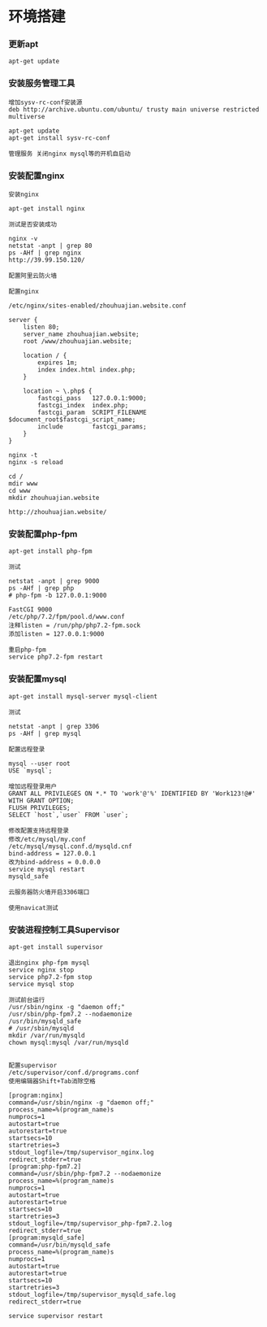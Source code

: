 # 环境搭建

### 更新apt

    apt-get update

### 安装服务管理工具

    增加sysv-rc-conf安装源
    deb http://archive.ubuntu.com/ubuntu/ trusty main universe restricted multiverse
    
    apt-get update
    apt-get install sysv-rc-conf
    
    管理服务 关闭nginx mysql等的开机自启动
    
### 安装配置nginx

    安装nginx

    apt-get install nginx
    
    测试是否安装成功
    
    nginx -v
    netstat -anpt | grep 80
    ps -AHf | grep nginx 
    http://39.99.150.120/
    
    配置阿里云防火墙
    
    配置nginx
    
    /etc/nginx/sites-enabled/zhouhuajian.website.conf
    
    server {
        listen 80;
        server_name zhouhuajian.website;
        root /www/zhouhuajian.website;

        location / {
            expires 1m;
            index index.html index.php;
        }

        location ~ \.php$ {
            fastcgi_pass   127.0.0.1:9000;
            fastcgi_index  index.php;
            fastcgi_param  SCRIPT_FILENAME  $document_root$fastcgi_script_name;
            include        fastcgi_params;
        }
    }
    
    nginx -t 
    nginx -s reload
    
    cd / 
    mdir www 
    cd www 
    mkdir zhouhuajian.website
    
    http://zhouhuajian.website/

### 安装配置php-fpm

    apt-get install php-fpm
    
    测试
    
    netstat -anpt | grep 9000
    ps -AHf | grep php
    # php-fpm -b 127.0.0.1:9000
    
    FastCGI 9000
    /etc/php/7.2/fpm/pool.d/www.conf
    注释listen = /run/php/php7.2-fpm.sock
    添加listen = 127.0.0.1:9000
    
    重启php-fpm
    service php7.2-fpm restart
    
### 安装配置mysql 

    apt-get install mysql-server mysql-client
    
    测试
    
    netstat -anpt | grep 3306
    ps -AHf | grep mysql
    
    配置远程登录
    
    mysql --user root
    USE `mysql`;
    
    增加远程登录用户
    GRANT ALL PRIVILEGES ON *.* TO 'work'@'%' IDENTIFIED BY 'Work123!@#' WITH GRANT OPTION;
    FLUSH PRIVILEGES;
    SELECT `host`,`user` FROM `user`;
    
    修改配置支持远程登录
    修改/etc/mysql/my.conf
    /etc/mysql/mysql.conf.d/mysqld.cnf
    bind-address = 127.0.0.1
    改为bind-address = 0.0.0.0
    service mysql restart
    mysqld_safe 
    
    云服务器防火墙开启3306端口
   
    使用navicat测试
    
### 安装进程控制工具Supervisor

    apt-get install supervisor
    
    退出nginx php-fpm mysql 
    service nginx stop
    service php7.2-fpm stop
    service mysql stop
    
    测试前台运行
    /usr/sbin/nginx -g "daemon off;"
    /usr/sbin/php-fpm7.2 --nodaemonize
    /usr/bin/mysqld_safe
    # /usr/sbin/mysqld
    mkdir /var/run/mysqld
    chown mysql:mysql /var/run/mysqld
    
    
    配置supervisor
    /etc/supervisor/conf.d/programs.conf
    使用编辑器Shift+Tab消除空格
    
    [program:nginx]
    command=/usr/sbin/nginx -g "daemon off;"
    process_name=%(program_name)s
    numprocs=1
    autostart=true
    autorestart=true
    startsecs=10
    startretries=3
    stdout_logfile=/tmp/supervisor_nginx.log
    redirect_stderr=true
    [program:php-fpm7.2]
    command=/usr/sbin/php-fpm7.2 --nodaemonize
    process_name=%(program_name)s
    numprocs=1
    autostart=true
    autorestart=true
    startsecs=10
    startretries=3
    stdout_logfile=/tmp/supervisor_php-fpm7.2.log
    redirect_stderr=true
    [program:mysqld_safe]
    command=/usr/bin/mysqld_safe
    process_name=%(program_name)s
    numprocs=1
    autostart=true
    autorestart=true
    startsecs=10
    startretries=3
    stdout_logfile=/tmp/supervisor_mysqld_safe.log
    redirect_stderr=true
    
    service supervisor restart
